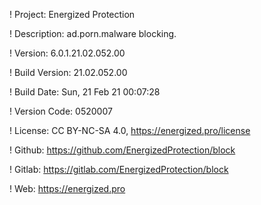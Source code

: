 ! Project: Energized Protection

! Description: ad.porn.malware blocking.

! Version: 6.0.1.21.02.052.00

! Build Version: 21.02.052.00

! Build Date: Sun, 21 Feb 21 00:07:28

! Version Code: 0520007

! License: CC BY-NC-SA 4.0, https://energized.pro/license

! Github: https://github.com/EnergizedProtection/block

! Gitlab: https://gitlab.com/EnergizedProtection/block


! Web: https://energized.pro
